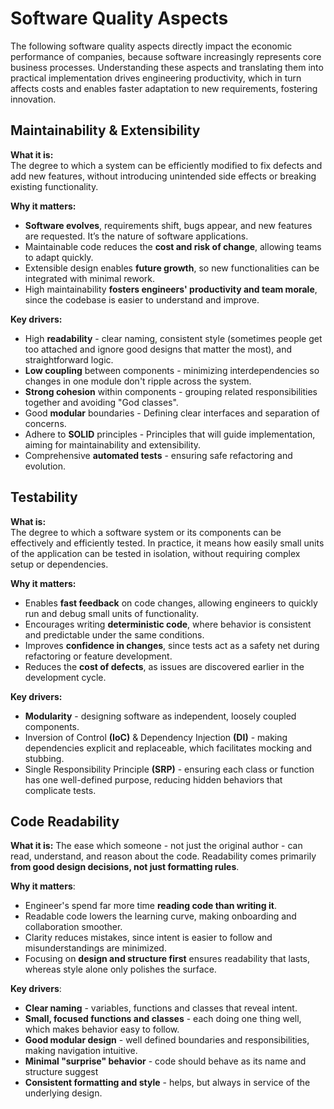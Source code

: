 # Software Quality Aspects

The following software quality aspects directly impact the economic performance of companies, because software increasingly represents core business processes. Understanding these aspects and translating them into practical implementation drives engineering productivity, which in turn affects costs and enables faster adaptation to new requirements, fostering innovation.

## Maintainability & Extensibility

**What it is:**  
The degree to which a system can be efficiently modified to fix defects and add new features, without introducing unintended side effects or breaking existing functionality.

**Why it matters:**  
- **Software evolves**, requirements shift, bugs appear, and new features are requested. It’s the nature of software applications.  
- Maintainable code reduces the **cost and risk of change**, allowing teams to adapt quickly.  
- Extensible design enables **future growth**, so new functionalities can be integrated with minimal rework.  
- High maintainability **fosters engineers' productivity and team morale**, since the codebase is easier to understand and improve.  

**Key drivers:**  
- High **readability** - clear naming, consistent style (sometimes people get too attached and ignore good designs that matter the most), and straightforward logic.  
- **Low coupling** between components - minimizing interdependencies so changes in one module don't ripple across the system.  
- **Strong cohesion** within components - grouping related responsibilities together and avoiding "God classes".  
- Good **modular** boundaries - Defining clear interfaces and separation of concerns.  
- Adhere to **SOLID** principles - Principles that will guide implementation, aiming for maintainability and extensibility.  
- Comprehensive **automated tests** - ensuring safe refactoring and evolution.  

## Testability

**What is:**  
The degree to which a software system or its components can be effectively and efficiently tested. In practice, it means how easily small units of the application can be tested in isolation, without requiring complex setup or dependencies.

**Why it matters:**  
- Enables **fast feedback** on code changes, allowing engineers to quickly run and debug small units of functionality.  
- Encourages writing **deterministic code**, where behavior is consistent and predictable under the same conditions.  
- Improves **confidence in changes**, since tests act as a safety net during refactoring or feature development.  
- Reduces the **cost of defects**, as issues are discovered earlier in the development cycle.  

**Key drivers:**  
- **Modularity** - designing software as independent, loosely coupled components.  
- Inversion of Control **(IoC)** & Dependency Injection **(DI)** - making dependencies explicit and replaceable, which facilitates mocking and stubbing.  
- Single Responsibility Principle **(SRP)** - ensuring each class or function has one well-defined purpose, reducing hidden behaviors that complicate tests.  

## Code Readability

**What it is:**
The ease which someone - not just the original author - can read, understand, and reason about the code. Readability comes primarily **from good design decisions, not just formatting rules**.

**Why it matters**:
- Engineer's spend far more time **reading code than writing it**.
- Readable code lowers the learning curve, making onboarding and collaboration smoother.
- Clarity reduces mistakes, since intent is easier to follow and misunderstandings are minimized.
- Focusing on **design and structure first** ensures readability that lasts, whereas style alone only polishes the surface.

**Key drivers**:
- **Clear naming** - variables, functions and classes that reveal intent.
- **Small, focused functions and classes** - each doing one thing well, which makes behavior easy to follow.
- **Good modular design** - well defined boundaries and responsibilities, making navigation intuitive.
- **Minimal "surprise" behavior** - code should behave as its name and structure suggest
- **Consistent formatting and style** - helps, but always in service of the underlying design.
